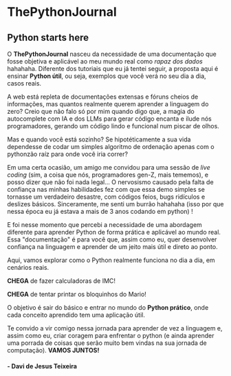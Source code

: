 # ThePythonJournal

## Python starts here

O **ThePythonJournal** nasceu da necessidade de uma documentação que fosse objetiva e aplicável ao meu mundo real como *rapaz dos dados* hahahaha. Diferente dos tutoriais que eu já tentei seguir, a proposta aqui é ensinar **Python útil**, ou seja, exemplos que você verá no seu dia a dia, casos reais.

A web está repleta de documentações extensas e fóruns cheios de informações, mas quantos realmente querem aprender a linguagem do zero? Creio que não falo só por mim quando digo que, a magia do autocomplete com IA e dos LLMs para gerar código encanta e ilude nós programadores, gerando um código lindo e funcional num piscar de olhos.

Mas e quando você está sozinho? Se hipotéticamente a sua vida dependesse de codar um simples algoritmo de ordenação apenas com o pythonzão raíz para onde você iria correr?

Em uma certa ocasião, um amigo me convidou para uma sessão de *live coding* (sim, a coisa que nós, programadores gen-Z, mais tememos), e posso dizer que não foi nada legal... O nervosismo causado pela falta de confiança nas minhas habilidades fez com que essa demo simples se tornasse um verdadeiro desastre, com códigos feios, bugs ridículos e deslizes básicos. Sinceramente, me senti um burrão hahahaha (isso por que nessa época eu já estava a mais de 3 anos codando em python) !

E foi nesse momento que percebi a necessidade de uma abordagem diferente para aprender Python de forma prática e aplicável ao mundo real. Essa "documentação" é para você que, assim como eu, quer desenvolver confiança na linguagem e aprender de um jeito mais útil e direto ao ponto.

Aqui, vamos explorar como o Python realmente funciona no dia a dia, em cenários reais.

**CHEGA** de fazer calculadoras de IMC!  

**CHEGA** de tentar printar os bloquinhos do Mario!  

O objetivo é sair do básico e entrar no mundo do **Python prático**, onde cada conceito aprendido tem uma aplicação útil.

Te convido a vir comigo nessa jornada para aprender de vez a linguagem e, assim como eu, criar coragem para enfrentar o python (e ainda aprender uma porrada de coisas que serão muito bem vindas na sua jornada de computação).
**VAMOS JUNTOS!**

#### - Davi de Jesus Teixeira

